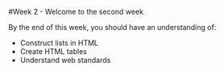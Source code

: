 #Week 2 - Welcome to the second week

By the end of this week, you should have an understanding of:


- Construct lists in HTML
- Create HTML tables 
- Understand web standards 
